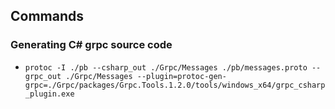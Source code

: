 ## Commands
### Generating C# grpc source code
- `protoc -I ./pb --csharp_out ./Grpc/Messages ./pb/messages.proto --grpc_out ./Grpc/Messages --plugin=protoc-gen-grpc=./Grpc/packages/Grpc.Tools.1.2.0/tools/windows_x64/grpc_csharp_plugin.exe`